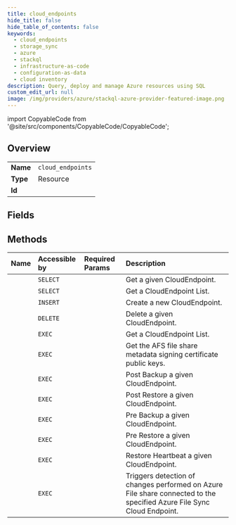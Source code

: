 ```yaml
---
title: cloud_endpoints
hide_title: false
hide_table_of_contents: false
keywords:
  - cloud_endpoints
  - storage_sync
  - azure    
  - stackql
  - infrastructure-as-code
  - configuration-as-data
  - cloud inventory
description: Query, deploy and manage Azure resources using SQL
custom_edit_url: null
image: /img/providers/azure/stackql-azure-provider-featured-image.png
---
```


import CopyableCode from '@site/src/components/CopyableCode/CopyableCode';




## Overview
<table><tbody>
<tr><td><b>Name</b></td><td><code>cloud_endpoints</code></td></tr>
<tr><td><b>Type</b></td><td>Resource</td></tr>
<tr><td><b>Id</b></td><td><CopyableCode code="azure.storage_sync.cloud_endpoints" /></td></tr>
</tbody></table>

## Fields
## Methods
| Name | Accessible by | Required Params | Description |
|:-----|:--------------|:----------------|:------------|
| <CopyableCode code="get" /> | `SELECT` | <CopyableCode code="cloudEndpointName, resourceGroupName, storageSyncServiceName, subscriptionId, syncGroupName" /> | Get a given CloudEndpoint. |
| <CopyableCode code="list_by_sync_group" /> | `SELECT` | <CopyableCode code="resourceGroupName, storageSyncServiceName, subscriptionId, syncGroupName" /> | Get a CloudEndpoint List. |
| <CopyableCode code="create" /> | `INSERT` | <CopyableCode code="cloudEndpointName, resourceGroupName, storageSyncServiceName, subscriptionId, syncGroupName" /> | Create a new CloudEndpoint. |
| <CopyableCode code="delete" /> | `DELETE` | <CopyableCode code="cloudEndpointName, resourceGroupName, storageSyncServiceName, subscriptionId, syncGroupName" /> | Delete a given CloudEndpoint. |
| <CopyableCode code="_list_by_sync_group" /> | `EXEC` | <CopyableCode code="resourceGroupName, storageSyncServiceName, subscriptionId, syncGroupName" /> | Get a CloudEndpoint List. |
| <CopyableCode code="afs_share_metadata_certificate_public_keys" /> | `EXEC` | <CopyableCode code="cloudEndpointName, resourceGroupName, storageSyncServiceName, subscriptionId, syncGroupName" /> | Get the AFS file share metadata signing certificate public keys. |
| <CopyableCode code="post_backup" /> | `EXEC` | <CopyableCode code="cloudEndpointName, resourceGroupName, storageSyncServiceName, subscriptionId, syncGroupName" /> | Post Backup a given CloudEndpoint. |
| <CopyableCode code="post_restore" /> | `EXEC` | <CopyableCode code="cloudEndpointName, resourceGroupName, storageSyncServiceName, subscriptionId, syncGroupName" /> | Post Restore a given CloudEndpoint. |
| <CopyableCode code="pre_backup" /> | `EXEC` | <CopyableCode code="cloudEndpointName, resourceGroupName, storageSyncServiceName, subscriptionId, syncGroupName" /> | Pre Backup a given CloudEndpoint. |
| <CopyableCode code="pre_restore" /> | `EXEC` | <CopyableCode code="cloudEndpointName, resourceGroupName, storageSyncServiceName, subscriptionId, syncGroupName" /> | Pre Restore a given CloudEndpoint. |
| <CopyableCode code="restoreheartbeat" /> | `EXEC` | <CopyableCode code="cloudEndpointName, resourceGroupName, storageSyncServiceName, subscriptionId, syncGroupName" /> | Restore Heartbeat a given CloudEndpoint. |
| <CopyableCode code="trigger_change_detection" /> | `EXEC` | <CopyableCode code="cloudEndpointName, resourceGroupName, storageSyncServiceName, subscriptionId, syncGroupName" /> | Triggers detection of changes performed on Azure File share connected to the specified Azure File Sync Cloud Endpoint. |
